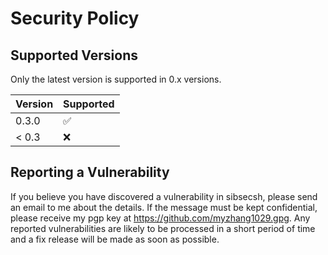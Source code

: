 # Security Policy

## Supported Versions

Only the latest version is supported in 0.x versions.

| Version | Supported          |
| ------- | ------------------ |
| 0.3.0   | :white_check_mark: |
| < 0.3   | :x:                |

## Reporting a Vulnerability

If you believe you have discovered a vulnerability in sibsecsh, please send an email to me
about the details. If the message must be kept confidential, please receive my pgp key at
https://github.com/myzhang1029.gpg. Any reported vulnerabilities are likely to be processed
in a short period of time and a fix release will be made as soon as possible.
